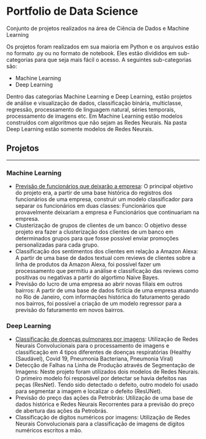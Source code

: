 # Portfolio de Data Science
Conjunto de projetos realizados na área de Ciência de Dados e Machine Learning

Os projetos foram realizados em sua maioria em  Python e os arquivos estão no formato .py ou no formato de notebook. Eles estão divididos em sub-categorias para que seja mais fácil o acesso. A seguintes sub-categorias são:

* Machine Learning
* Deep Learning


Dentro das categorias Machine Learning e Deep Learning, estão projetos de análise e visualização de dados, classificação binária, multiclasse, regressão, processamento de linguagem natural, séries temporais, processamento de imagens etc. Em Machine Learning estão modelos construídos com algoritmos que não sejam as Redes Neurais. Na pasta Deep Learning estão somente modelos de Redes Neurais. 


## Projetos

---

### Machine Learning

* [Previsão de funcionários que deixarão a empresa](https://nbviewer.jupyter.org/github/Pedro-Farah/portfolio-datascience/blob/main/funcionarios/DepartamentoRH.ipynb): O principal objetivo do projeto era, a partir de uma base histórica do registros dos funcionários de uma empresa, construir um modelo classificador para separar os funcionários em duas classes:
Funcionários que provavelmente deixariam a empresa e Funcionários que continuariam na empresa.
* Clusterização de grupos de clientes de um banco: O objetivo desse projeto era fazer a clusterização dos clientes de um banco em determinados grupos para que fosse possível enviar promoções personalizadas para cada grupo.
* Classificação dos sentimentos dos clientes em relação a Amazon Alexa: A partir de uma base de dados textual com reviews de clientes sobre a linha de produtos da Amazon Alexa, foi possível fazer um processamento que permitiu a análise e classificação das reviews como positivas ou negativas a partir do algortimo Naive Bayes.
* Previsão do lucro de uma empresa ao abrir novas filiais em outros bairros: A partir de uma base de dados fictícia de uma empresa atuando no Rio de Janeiro, com informações histórica do faturamento gerado nos bairros, foi possível a criação de um modelo regressor para a previsão do faturamento em novos bairros.


### Deep Learning

* [Classificação de doenças pulmonares por imagens](https://nbviewer.jupyter.org/github/Pedro-Farah/portfolio-datascience/blob/main/doencas_pulmonares/DepartamentoMedico.ipynb): Utilização de Redes Neurais Convolucionais para o processamento de imagens e classificação em 4 tipos diferentes de doenças respiratórias (Healthy (Saudável),  Covid 19, Pneumonia Bacteriana, Pneumonia Viral)
* Detecção de Falhas na Linha de Produção através de Segmentação de Imagens: Neste projeto foram utilizados dois modelos de Redes Neurais. O primeiro modelo foi resposável por detectar se havia defeitos nas peças (ResNet). Tendo sido detectado o defeito, outro modelo foi usado para segmentar a imagem e localizar o defeito (ResUNet). 
* Previsão do preço das ações da Petrobrás: Utilização de uma base de dados histórica e Redes Neurais Recorrentes para a previsão do preço de abertura das ações da Petrobrás. 
* Classificação de digítos numéricos por imagens: Utilização de Redes Neurais Convolucionais para a classificação de imagens de dígitos numéricos escritos a mão. 

